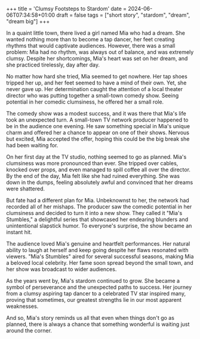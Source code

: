 +++
title = 'Clumsy Footsteps to Stardom'
date = 2024-06-06T07:34:58+01:00
draft = false
tags = ["short story", "stardom", "dream", "dream big"]
+++

In a quaint little town, there lived a girl named Mia who had a dream. She wanted nothing more than to become a tap dancer, her feet creating rhythms that would captivate audiences. However, there was a small problem: Mia had no rhythm, was always out of balance, and was extremely clumsy. Despite her shortcomings, Mia's heart was set on her dream, and she practiced tirelessly, day after day.  

No matter how hard she tried, Mia seemed to get nowhere. Her tap shoes tripped her up, and her feet seemed to have a mind of their own. Yet, she never gave up. Her determination caught the attention of a local theater director who was putting together a small-town comedy show. Seeing potential in her comedic clumsiness, he offered her a small role.  

The comedy show was a modest success, and it was there that Mia's life took an unexpected turn. A small-town TV network producer happened to be in the audience one evening. He saw something special in Mia's unique charm and offered her a chance to appear on one of their shows. Nervous but excited, Mia accepted the offer, hoping this could be the big break she had been waiting for.  

On her first day at the TV studio, nothing seemed to go as planned. Mia's clumsiness was more pronounced than ever. She tripped over cables, knocked over props, and even managed to spill coffee all over the director. By the end of the day, Mia felt like she had ruined everything. She was down in the dumps, feeling absolutely awful and convinced that her dreams were shattered.  

But fate had a different plan for Mia. Unbeknownst to her, the network had recorded all of her mishaps. The producer saw the comedic potential in her clumsiness and decided to turn it into a new show. They called it "Mia's Stumbles," a delightful series that showcased her endearing blunders and unintentional slapstick humor. To everyone's surprise, the show became an instant hit.  

The audience loved Mia's genuine and heartfelt performances. Her natural ability to laugh at herself and keep going despite her flaws resonated with viewers. "Mia's Stumbles" aired for several successful seasons, making Mia a beloved local celebrity. Her fame soon spread beyond the small town, and her show was broadcast to wider audiences.  

As the years went by, Mia's stardom continued to grow. She became a symbol of perseverance and the unexpected paths to success. Her journey from a clumsy aspiring tap dancer to a celebrated TV star inspired many, proving that sometimes, our greatest strengths lie in our most apparent weaknesses.  

And so, Mia's story reminds us all that even when things don't go as planned, there is always a chance that something wonderful is waiting just around the corner.  